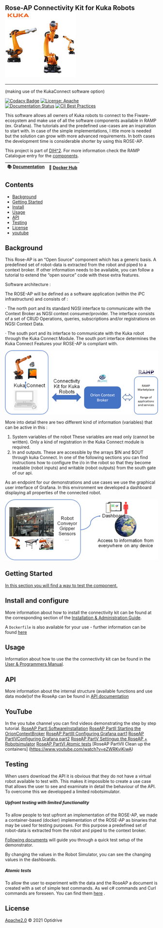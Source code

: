 ## Rose-AP Connectivity Kit for Kuka  Robots             ![image-20210413114418187](docs/images/image-20210413114418187.png)
<hr />

(making use of the KukaConnect software option)

[![Codacy Badge](https://api.codacy.com/project/badge/Grade/6809f2d81ba94342baff450a3a411e6b)](https://app.codacy.com/gh/ramp-eu/JS2SF?utm_source=github.com&utm_medium=referral&utm_content=ramp-eu/JS2SF&utm_campaign=Badge_Grade_Settings)
[![License: Apache](https://img.shields.io/github/license/ramp-eu/JS2SF.svg)](https://www.apache.org/licenses/LICENSE-2.0.html#redistribution)
<br/>
[![Documentation Status](https://readthedocs.org/projects/js2sf/badge/?version=latest)](https://js2sf.readthedocs.io/en/latest/?badge=latest)
[![CII Best Practices](https://bestpractices.coreinfrastructure.org/projects/4816/badge)](https://bestpractices.coreinfrastructure.org/projects/4816)

This software allows all owners of Kuka robots to connect to the Fiware-ecosystem and make use of all the software components available
in RAMP (ex. Grafana). The tutorials and the predefined use-cases are an inspiration to start with. In case of the simple implementations, l
ittle more is needed but the solution can grow with more advanced requirements. In both cases the development time is considerable 
shorter by using this ROSE-AP.


This project is part of [DIH^2](http://www.dih-squared.eu/). For more information check the RAMP Catalogue entry for the
[components](https://github.com/xxx).

| :books: [Documentation](https://js2sf.readthedocs.io/en/latest/) | :whale: [Docker Hub](https://hub.docker.com/r/link-to-docker) |
| --------------------------------------------- | ------------------------------------------------------------- |


## Contents

-   [Background](#background)
-   [Getting Started](#gettingstarted)
-   [Install](#install)
-   [Usage](#usage)
-   [API](#api)
-   [Testing](#testing)
-   [License](#license)
-   [youtube](#youtube)

## Background<a name="background"></a>

This Rose-AP is an “Open Source” component which has a generic basis. A predefined set of robot-data is extracted from the robot and piped to a context broker. If other information needs to be available, you can follow a tutorial to extend the “open source” code with these extra features.

Software architecture :

The ROSE-AP will be defined as a software application (within the iPC infrastructure) and consists of :

·    The north port and its standard NGSI interface to communicate with the Context Broker as NGSI context consumer/provider. The interface consists of a set of CRUD Operations, queries, subscriptions and/or registrations on NGSI Context Data. 

 ·    The south port and its interface to communicate with the Kuka robot through the Kuka Connect Module. The south port interface determines the Kuka Connect Features your ROSE-AP is compliant with.



![image-20210413115019521](docs/images/image-20210413115019521.png)



More into detail there are two different kind of information (variables) that can be active in this :

1. System variables of the robot These variables are read only (cannot be written). Only a kind of registration in the Kuka Connect module is required.
2. In and outputs. These are accessible by the arrays $IN and $OUT through kuka Connect. In one of the following sections you can find instructions how to configure the i/o in the robot so that they become readable (robot inputs) and writable (robot outputs) from the south gate of our api. 

As an endpoint for our demonstrations and use cases we use the graphical user interface of Grafana. In this environment we developed a dashboard displaying all properties of the connected robot.

 ![image-20210413115152054](docs/images/image-20210413115152054.png)


## Getting Started<a name="gettingstarted"></a>

[In this section you will find a way to test the component. ](docs/getting-started.md)

## Install and configure<a name="install"></a>

More information about how to install the connectivity kit can be found at the corresponding section of the
[Installation & Administration Guide](docs/installationguide.md).

A `Dockerfile` is also available for your use - further information can be found [here](https://github.com/ramp-eu/JS2SF/tree/master/docker)



## Usage<a name="usage"></a>



Information about how to use the the connectivity kit can be found in the [User & Programmers Manual](docs/usermanual.md).



## API<a name="api"></a>

More information about  the internal structure  (available functions and use data model)of the RoseAp can be found in [API documentation](docs/api.md)

## YouTube <a name="youtube"></a>
In the you tube channel you can find videos demonstrating the step by step tutorial.
[RoseAP PartI SoftwareInstallation](https://www.youtube.com/watch?v=npqQ6tkVAN0)
[RoseAP PartII Starting the OrionContextBroker](https://www.youtube.com/watch?v=CTJp41MulPg)
[RoseAP PartIII Configuring Grafana part1](https://www.youtube.com/watch?v=ISLZedSzbX0)
[RoseAP PartIVConfiguring Grafana part2](https://www.youtube.com/watch?v=vVRnSDgO8ZU)
[RoseAP PartV Settingup the RoseAP + Robotsimulator](https://www.youtube.com/watch?v=BpVdY4MrLMw)
[RoseAP PartVI Atomic tests](https://www.youtube.com/watch?v=Yc3v1ncs2xE)
[RoseAP PartVII Clean up the containers] (https://www.youtube.com/watch?v=eZWRKvjKiwA)


## Testing<a name="testing"></a>

When users download the API it is obvious that they do not have a virtual robot available to test with. This makes it impossible to create a use case that allows the user to see and examinate in detail the behaviour of the API. To overcome this we developped a limited robotsimulator.

##### Upfront testing with limited functionality

To allow people to test upfront an implementation of the ROSE-AP, we made a container-based (docker) implementation of the ROSE-AP as binaries that may be used for testing purposes. For this purpose a predefined set of robot-data is extracted from the robot and piped to the context broker.

[Following documents](docs/getting-started.md) will guide you through a quick test setup of the demonstrator.

By changing the values in the Robot Simulator, you can see the changing values in the dashboards.

##### Atomic tests

To allow the user to experiment with the data and the RoseAP a document is created with a set of simple test commands. As wel c# commands and Curl commands are foreseen. You can find them [here](docs/api.md) .


  

## License<a name="license"></a>

[Apache2.0](LICENSE) © 2021 Optidrive<TTE>
